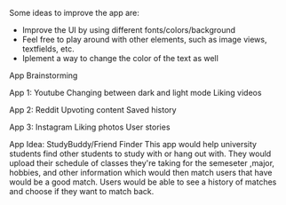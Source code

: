 Some ideas to improve the app are:
- Improve the UI by using different fonts/colors/background
- Feel free to play around with other elements, such as image views, textfields, etc.
- Iplement a way to change the color of the text as well


App Brainstorming

App 1: Youtube
Changing between dark and light mode
Liking videos

App 2: Reddit
Upvoting content
Saved history

App 3: Instagram
Liking photos
User stories

App Idea: StudyBuddy/Friend Finder
This app would help university students find other students to study with or hang out with.
They would upload their schedule of classes they're taking for the semeseter ,major, hobbies, and other information which would then match users that have would be a good match. Users would be able to see a history of matches and choose if they want to match back.

